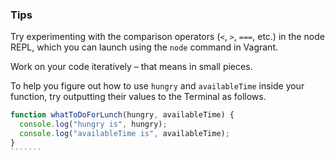 ### Tips

Try experimenting with the comparison operators (`<`, `>`, `===`, etc.) in the node REPL, which you can launch using the `node` command in Vagrant.

Work on your code iteratively – that means in small pieces. 

To help you figure out how to use `hungry` and `availableTime` inside your function, try outputting their values to the Terminal as follows.


````````javascript
function whatToDoForLunch(hungry, availableTime) {
  console.log("hungry is", hungry);
  console.log("availableTime is", availableTime);
}
```````